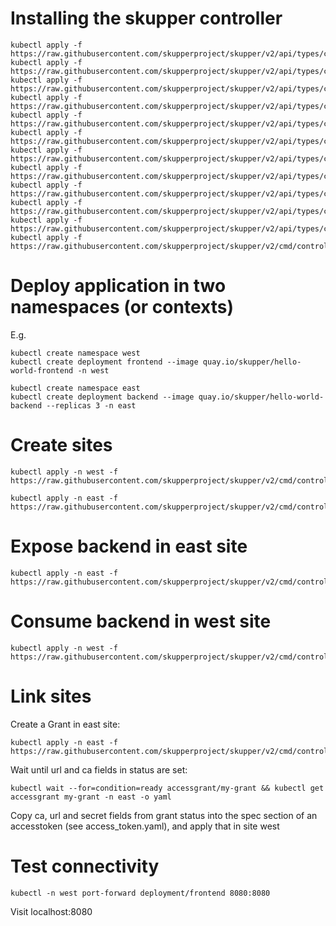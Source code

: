 # Installing the skupper controller

```
kubectl apply -f https://raw.githubusercontent.com/skupperproject/skupper/v2/api/types/crds/skupper_access_grant_crd.yaml
kubectl apply -f https://raw.githubusercontent.com/skupperproject/skupper/v2/api/types/crds/skupper_access_token_crd.yaml
kubectl apply -f https://raw.githubusercontent.com/skupperproject/skupper/v2/api/types/crds/skupper_attached_connector_anchor_crd.yaml
kubectl apply -f https://raw.githubusercontent.com/skupperproject/skupper/v2/api/types/crds/skupper_attached_connector_crd.yaml
kubectl apply -f https://raw.githubusercontent.com/skupperproject/skupper/v2/api/types/crds/skupper_certificate_crd.yaml
kubectl apply -f https://raw.githubusercontent.com/skupperproject/skupper/v2/api/types/crds/skupper_connector_crd.yaml
kubectl apply -f https://raw.githubusercontent.com/skupperproject/skupper/v2/api/types/crds/skupper_link_crd.yaml
kubectl apply -f https://raw.githubusercontent.com/skupperproject/skupper/v2/api/types/crds/skupper_listener_crd.yaml
kubectl apply -f https://raw.githubusercontent.com/skupperproject/skupper/v2/api/types/crds/skupper_router_access_crd.yaml
kubectl apply -f https://raw.githubusercontent.com/skupperproject/skupper/v2/api/types/crds/skupper_secured_access_crd.yaml
kubectl apply -f https://raw.githubusercontent.com/skupperproject/skupper/v2/api/types/crds/skupper_site_crd.yaml
kubectl apply -f https://raw.githubusercontent.com/skupperproject/skupper/v2/cmd/controller/deploy_cluster_scope.yaml
```

# Deploy application in two namespaces (or contexts)

E.g.

```
kubectl create namespace west
kubectl create deployment frontend --image quay.io/skupper/hello-world-frontend -n west
```

```
kubectl create namespace east
kubectl create deployment backend --image quay.io/skupper/hello-world-backend --replicas 3 -n east
```

# Create sites

```
kubectl apply -n west -f https://raw.githubusercontent.com/skupperproject/skupper/v2/cmd/controller/example/site1.yaml
```

```
kubectl apply -n east -f https://raw.githubusercontent.com/skupperproject/skupper/v2/cmd/controller/example/site2.yaml
```

# Expose backend in east site

```
kubectl apply -n east -f https://raw.githubusercontent.com/skupperproject/skupper/v2/cmd/controller/example/connector.yaml
```

# Consume backend in west site

```
kubectl apply -n west -f https://raw.githubusercontent.com/skupperproject/skupper/v2/cmd/controller/example/listener.yaml
```

# Link sites

Create a Grant in east site:

```
kubectl apply -n east -f https://raw.githubusercontent.com/skupperproject/skupper/v2/cmd/controller/example/access_grant.yaml
```

Wait until url and ca fields in status are set:

```
kubectl wait --for=condition=ready accessgrant/my-grant && kubectl get accessgrant my-grant -n east -o yaml
```

Copy ca, url and secret fields from grant status into the spec section of an accesstoken (see access_token.yaml), and apply that in site west

# Test connectivity

```
kubectl -n west port-forward deployment/frontend 8080:8080
```

Visit localhost:8080
